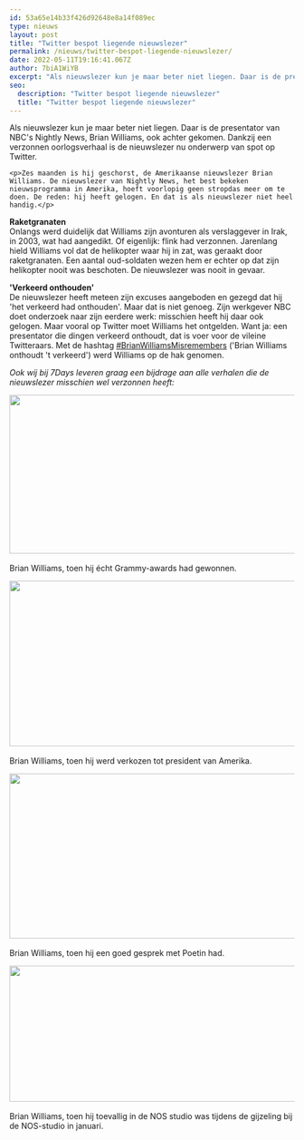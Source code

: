 ```yaml
---
id: 53a65e14b33f426d92648e8a14f089ec
type: nieuws
layout: post
title: "Twitter bespot liegende nieuwslezer"
permalink: /nieuws/twitter-bespot-liegende-nieuwslezer/
date: 2022-05-11T19:16:41.067Z
author: 7biA1WiYB
excerpt: "Als nieuwslezer kun je maar beter niet liegen. Daar is de presentator van NBC's Nightly News, Brian Williams, ook achter gekomen. Dankzij een verzonnen oorlogsverhaal is de nieuwslezer nu onderwerp van spot op Twitter.  "
seo:
  description: "Twitter bespot liegende nieuwslezer"
  title: "Twitter bespot liegende nieuwslezer"
---
```

Als nieuwslezer kun je maar beter niet liegen. Daar is de presentator van NBC's Nightly News, Brian Williams, ook achter gekomen. Dankzij een verzonnen oorlogsverhaal is de nieuwslezer nu onderwerp van spot op Twitter.  

    <p>Zes maanden is hij geschorst, de Amerikaanse nieuwslezer Brian Williams. De nieuwslezer van Nightly News, het best bekeken nieuwsprogramma in Amerika, hoeft voorlopig geen stropdas meer om te doen. De reden: hij heeft gelogen. En dat is als nieuwslezer niet heel handig.</p>
<p><strong>Raketgranaten</strong><br>Onlangs werd duidelijk dat Williams zijn avonturen als verslaggever in Irak, in 2003, wat had aangedikt. Of eigenlijk: flink had verzonnen. Jarenlang hield Williams vol dat de helikopter waar hij in zat, was geraakt door raketgranaten. Een aantal oud-soldaten wezen hem er echter op dat zijn helikopter nooit was beschoten. De nieuwslezer was nooit in gevaar. </p>
<p><strong>'Verkeerd onthouden'</strong><br>De nieuwslezer heeft meteen zijn excuses aangeboden en gezegd dat hij 'het verkeerd had onthouden'. Maar dat is niet genoeg. Zijn werkgever NBC doet onderzoek naar zijn eerdere werk: misschien heeft hij daar ook gelogen. Maar vooral op Twitter moet Williams het ontgelden. Want ja: een presentator die dingen verkeerd onthoudt, dat is voer voor de vileine Twitteraars. Met de hashtag <a href="https://twitter.com/search?q=%23BrianWilliamsMisremembers&amp;src=tyah&amp;mode=photos">#BrianWilliamsMisremembers</a> ('Brian Williams onthoudt 't verkeerd') werd Williams op de hak genomen.</p>
<p><em>Ook wij bij 7Days leveren graag een bijdrage aan alle verhalen die de nieuwslezer misschien wel verzonnen heeft:</em></p>
<p><div class="media media-element-container media-default"><div id="file-3642" class="file file-image file-image-jpeg">

        
  
  <div class="content">
    <img height="280" width="560" class="media-element file-default" src="https://7dagen.netlify.app/sites/default/files/Brian%20Williams%20III.jpg" alt="">  </div>

  
</div>
</div><br>Brian Williams, toen hij écht Grammy-awards had gewonnen.
<p><div class="media media-element-container media-default"><div id="file-3643" class="file file-image file-image-jpeg">

        
  
  <div class="content">
    <img height="292" width="560" class="media-element file-default" src="https://7dagen.netlify.app/sites/default/files/Brian%20Williams%20II.jpg" alt="">  </div>

  
</div>
</div><br>Brian Williams, toen hij werd verkozen tot president van Amerika.
<p><div class="media media-element-container media-default"><div id="file-3644" class="file file-image file-image-jpeg">

        
  
  <div class="content">
    <img height="291" width="560" class="media-element file-default" src="https://7dagen.netlify.app/sites/default/files/Brian%20Williams%20IV.jpg" alt="">  </div>

  
</div>
</div><br>Brian Williams, toen hij een goed gesprek met Poetin had.
<p><div class="media media-element-container media-default"><div id="file-3645" class="file file-image file-image-jpeg">

        
  
  <div class="content">
    <img height="240" width="560" class="media-element file-default" src="https://7dagen.netlify.app/sites/default/files/Brian%20Williams%20I.jpg" alt="">  </div>

  
</div>
</div><br>Brian Williams, toen hij toevallig in de NOS studio was tijdens de gijzeling bij de NOS-studio in januari.  
